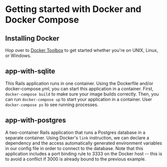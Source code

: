 # Getting started with Docker and Docker Compose

## Installing Docker
Hop over to [Docker Toolbox](https://www.docker.com/toolbox) to get started whether you're on UNIX, Linux, or Windows. 

## app-with-sqlite
This Rails application runs in one container. Using the Dockerfile and/or docker-compose.yml, you can start this application in a container. First, `docker-compose build` to make sure your image builds correctly. Then, you can run `docker-compose up` to start your application in a container. User `docker-compose ps` to see running processes.

## app-with-postgres
A two-container Rails application that runs a Postgres database in a separate container. Using Docker's `link` instruction, we can declare a dependency and the access automatically generated environment variables in our config file in order to connect to the database. Note that this application includes a port binding rule to 3333 on the Docker host -- this is to avoid a conflict if 3000 is already bound to the previous example. 

